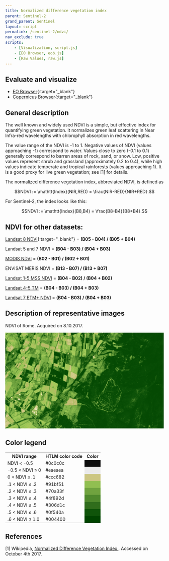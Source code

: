 ```yaml
---
title: Normalized difference vegetation index
parent: Sentinel-2
grand_parent: Sentinel
layout: script
permalink: /sentinel-2/ndvi/
nav_exclude: true
scripts:
    - [Visualization, script.js]
    - [EO Browser, eob.js]
    - [Raw Values, raw.js]
---
```


## Evaluate and visualize
 - [EO Browser](https://sentinelshare.page.link/NWpq){:target="_blank"}
 - [Copernicus Browser](link.dataspace.copernicus.eu/s9w){:target="_blank"}

## General description

The well known and widely used NDVI is a simple, but effective index for quantifying green vegetation. It normalizes green leaf scattering in Near Infra-red wavelengths with chlorophyll absorption in red wavelengths.

The value range of the NDVI is -1 to 1. Negative values of NDVI (values approaching -1) correspond to water. Values close to zero (-0.1 to 0.1) generally correspond to barren areas of rock, sand, or snow. Low, positive values represent shrub and grassland (approximately 0.2 to 0.4), while high values indicate temperate and tropical rainforests (values approaching 1). It is a good proxy for live green vegetation; see [1] for details.

The normalized difference vegetation index, abbreviated NDVI, is defined as   

$$NDVI := \mathtt{Index}(NIR,RED) = \frac{NIR-RED}{NIR+RED}.$$  

For Sentinel-2, the index looks like this:

$$NDVI := \mathtt{Index}(B8,B4) = \frac{B8-B4}{B8+B4}.$$   

## NDVI for other datasets: 

[Landsat 8 NDVI](https://custom-scripts.sentinel-hub.com/landsat-8/ndvi/){:target="_blank"} = **(B05 - B04) / (B05 + B04)**

Landsat 5 and 7 NDVI = **(B04 - B03) / (B04 + B03)**

[MODIS NDVI](https://custom-scripts.sentinel-hub.com/modis/ndvi/) = **(B02 - B01) / (B02 + B01)**

ENVISAT MERIS NDVI = **(B13 - B07) / (B13 + B07)**

[Landsat 1-5 MSS NDVI](https://custom-scripts.sentinel-hub.com/landsat-1-5-mss/ndvi/) = **(B04 - B02) / (B04 + B02)**

[Landsat 4-5 TM](https://custom-scripts.sentinel-hub.com/landsat-4-5-tm/ndvi/) = **(B04 - B03) / (B04 + B03)**

[Landsat 7 ETM+ NDVI](https://custom-scripts.sentinel-hub.com/landsat-7-etm/ndvi/) = **(B04 - B03) / (B04 + B03)**

## Description of representative images

NDVI of Rome. Acquired on 8.10.2017.

![NDVI of Rome](fig/fig1.png)

## Color legend
<table>
  <tr>
    <th>NDVI range</th>
    <th>HTLM color code</th>
    <th>Color</th>
  </tr>
  <tr>
    <td>NDVI &lt; -0.5</td>
    <td>#0c0c0c</td>
    <td style="background-color: #0c0c0c;"></td>
  </tr>
  <tr>
    <td>-0.5 &lt; NDVI &leq; 0</td>
    <td>#eaeaea</td>
    <td style="background-color: #eaeaea;"></td>
  </tr>
  <tr>
    <td>0 &lt; NDVI &leq; .1</td>
    <td>#ccc682</td>
    <td style="background-color: #ccc682;"></td>
  </tr>
  <tr>
    <td>.1 &lt; NDVI &leq; .2</td>
    <td>#91bf51</td>
    <td style="background-color: #91bf51;"></td>
  </tr>
  <tr>
    <td>.2 &lt; NDVI &leq; .3</td>
    <td>#70a33f</td>
    <td style="background-color: #70a33f;"></td>
  </tr>
  <tr>
    <td>.3 &lt; NDVI &leq; .4</td>
    <td>#4f892d</td>
    <td style="background-color: #4f892d;"></td>
  </tr>
  <tr>
    <td>.4 &lt; NDVI &leq; .5</td>
    <td>#306d1c</td>
    <td style="background-color: #306d1c;"></td>
  </tr>
  <tr>
    <td>.5 &lt; NDVI &leq; .6</td>
    <td>#0f540a</td>
    <td style="background-color: #0f540a;"></td>
  </tr>
  <tr>
    <td>.6 &lt; NDVI &leq; 1.0</td>
    <td>#004400</td>
    <td style="background-color: #004400;"></td>
  </tr>

</table>

## References
 [1] Wikipedia, [Normalized Difference Vegetation Index
](https://en.wikipedia.org/wiki/Normalized_Difference_Vegetation_Index). Accessed on October 4th 2017.
